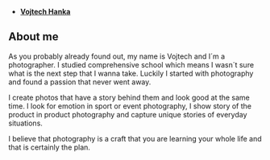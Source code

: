 - [**Vojtech Hanka**](../index.md)



## About me

As you probably already found out, my name is Vojtech and I´m a photographer.
I studied comprehensive school which means I wasn´t sure what is the next step that I wanna take. Luckily I started with photography and found a passion that never went away.

I create photos that have a story behind them and look good at the same time. I look for emotion in sport or event photography, I show story of the product in product photography and capture unique stories of everyday situations.

I believe that photography is a craft that you are learning your whole life and that is certainly the plan.

